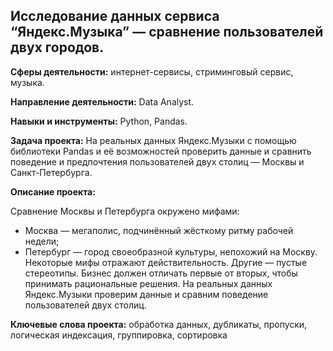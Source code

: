 ## Исследование данных сервиса “Яндекс.Музыка” — сравнение пользователей двух городов.

**Сферы деятельности:** интернет-сервисы, стриминговый сервис, музыка.

**Направление деятельности:** Data Analyst.

**Навыки и инструменты:** Python, Pandas.

**Задача проекта:** На реальных данных Яндекс.Музыки c помощью библиотеки Pandas и её возможностей проверить данные и сравнить поведение и предпочтения пользователей двух столиц — Москвы и Санкт-Петербурга.

**Описание проекта:** 

Сравнение Москвы и Петербурга окружено мифами:
- Москва — мегаполис, подчинённый жёсткому ритму рабочей недели;
- Петербург — город своеобразной культуры, непохожий на Москву.
Некоторые мифы отражают действительность. Другие — пустые стереотипы. Бизнес должен отличать первые от вторых, чтобы принимать рациональные решения. На реальных данных Яндекс.Музыки проверим данные и сравним поведение пользователей двух столиц.

**Ключевые слова проекта:** обработка данных, дубликаты, пропуски, логическая индексация, группировка, сортировка